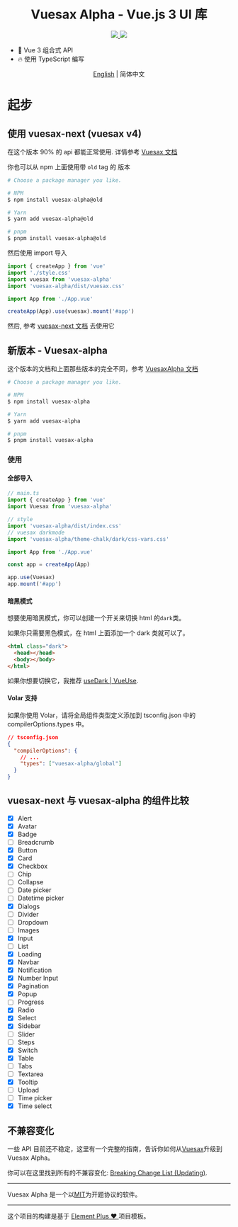 <h1 align="center">Vuesax Alpha - Vue.js 3 UI 库</h1>

<p align="center">
  <a href="https://www.npmjs.org/package/vuesax-alpha">
    <img src="https://img.shields.io/npm/v/vuesax-alpha.svg">
  </a>
  <a href="https://npmcharts.com/compare/vuesax-alpha?minimal=true">
    <img src="https://img.shields.io/npm/dm/vuesax-alpha.svg">
  </a>
  <br>
</p>

- 💪 Vue 3 组合式 API
- 🔥 使用 TypeScript 编写

<div align="center">

[English](./README.md) | 简体中文

</div>

# 起步

## 使用 vuesax-next (vuesax v4)

在这个版本 90% 的 api 都能正常使用. 详情参考 [Vuesax 文档](https://vuesax.com/)

你也可以从 npm 上面使用带 `old` tag 的 版本

```sh
# Choose a package manager you like.

# NPM
$ npm install vuesax-alpha@old

# Yarn
$ yarn add vuesax-alpha@old

# pnpm
$ pnpm install vuesax-alpha@old
```

然后使用 import 导入

```js
import { createApp } from 'vue'
import './style.css'
import vuesax from 'vuesax-alpha'
import 'vuesax-alpha/dist/vuesax.css'

import App from './App.vue'

createApp(App).use(vuesax).mount('#app')
```

然后, 参考 [vuesax-next 文档](https://vuesax.com/) 去使用它

## 新版本 - Vuesax-alpha

这个版本的文档和上面那些版本的完全不同，参考 [VuesaxAlpha 文档](https://vuesax-alpha.vercel.app/)

```sh
# Choose a package manager you like.

# NPM
$ npm install vuesax-alpha

# Yarn
$ yarn add vuesax-alpha

# pnpm
$ pnpm install vuesax-alpha
```

### 使用

#### 全部导入

```ts
// main.ts
import { createApp } from 'vue'
import Vuesax from 'vuesax-alpha'

// style
import 'vuesax-alpha/dist/index.css'
// vuesax darkmode
import 'vuesax-alpha/theme-chalk/dark/css-vars.css'

import App from './App.vue'

const app = createApp(App)

app.use(Vuesax)
app.mount('#app')
```

#### 暗黑模式

想要使用暗黑模式，你可以创建一个开关来切换 html 的`dark`类。

如果你只需要黑色模式，在 html 上面添加一个 dark 类就可以了。

```html
<html class="dark">
  <head></head>
  <body></body>
</html>
```

如果你想要切换它，我推荐 [useDark | VueUse](https://vueuse.org/core/usedark/).

#### Volar 支持

如果你使用 Volar，请将全局组件类型定义添加到 tsconfig.json 中的 compilerOptions.types 中。

```json
// tsconfig.json
{
  "compilerOptions": {
    // ...
    "types": ["vuesax-alpha/global"]
  }
}
```

## vuesax-next 与 vuesax-alpha 的组件比较

- [x] Alert
- [x] Avatar
- [x] Badge
- [ ] Breadcrumb
- [x] Button
- [x] Card
- [x] Checkbox
- [ ] Chip
- [ ] Collapse
- [ ] Date picker
- [ ] Datetime picker
- [x] Dialogs
- [ ] Divider
- [ ] Dropdown
- [ ] Images
- [x] Input
- [ ] List
- [x] Loading
- [x] Navbar
- [x] Notification
- [x] Number Input
- [x] Pagination
- [x] Popup
- [ ] Progress
- [x] Radio
- [x] Select
- [x] Sidebar
- [ ] Slider
- [ ] Steps
- [x] Switch
- [x] Table
- [ ] Tabs
- [ ] Textarea
- [x] Tooltip
- [ ] Upload
- [ ] Time picker
- [x] Time select

## 不兼容变化

一些 API 目前还不稳定，这里有一个完整的指南，告诉你如何从[Vuesax](https://vuesax.com)升级到 Vuesax Alpha。

你可以在这里找到所有的不兼容变化: [Breaking Change List (Updating)](#).

---

Vuesax Alpha 是一个以[MIT](https://github.com/vuesax-alphax/vuesax-alpha/blob/main/LICENSE)为开题协议的软件。

---

这个项目的构建是基于 [Element Plus :heart: ](https://github.com/element-plus/element-plus)项目模板。
